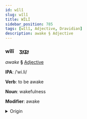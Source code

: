 ```yaml
---
id: wîlî
slug: wîlî
title: WÎLÎ
sidebar_position: 785
tags: [wîlî, Adjective, Dravidian]
description: awake § Adjective
---
```


### wîlî&emsp;<span kind="abugida">ʒɟʓɟ</span>

*awake* **§** [Adjective](../../tags/Adjective)

**IPA**: /ˈwi.li/

**Verb**: to be awake

**Noun**: wakefulness

**Modifier**: awake

<details>
    <summary>Origin</summary>
    Tamil விழி viḻi /ʋiɻi/<br/>
    <em>Dravidian Language Family</em>
</details>